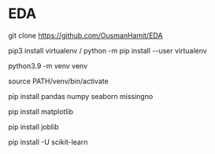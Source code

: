 # EDA

git clone https://github.com/OusmanHamit/EDA

pip3 install virtualenv / python -m pip install --user virtualenv

python3.9 -m venv venv  
              
source PATH/venv/bin/activate

pip install pandas numpy seaborn missingno

pip install matplotlib

pip install joblib

pip install -U scikit-learn
